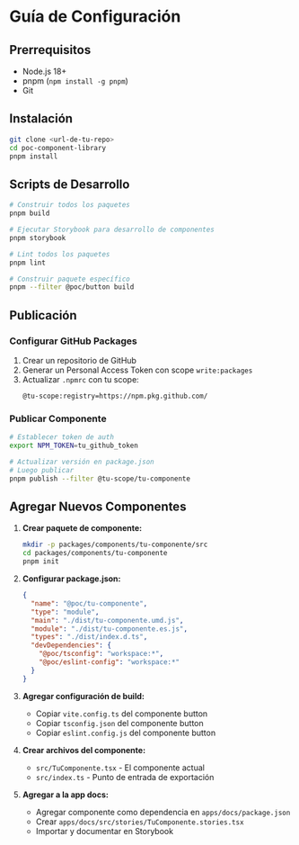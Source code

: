 # Guía de Configuración

## Prerrequisitos

- Node.js 18+
- pnpm (`npm install -g pnpm`)
- Git

## Instalación

```bash
git clone <url-de-tu-repo>
cd poc-component-library
pnpm install
```

## Scripts de Desarrollo

```bash
# Construir todos los paquetes
pnpm build

# Ejecutar Storybook para desarrollo de componentes
pnpm storybook

# Lint todos los paquetes
pnpm lint

# Construir paquete específico
pnpm --filter @poc/button build
```

## Publicación

### Configurar GitHub Packages

1. Crear un repositorio de GitHub
2. Generar un Personal Access Token con scope `write:packages`
3. Actualizar `.npmrc` con tu scope:
   ```
   @tu-scope:registry=https://npm.pkg.github.com/
   ```

### Publicar Componente

```bash
# Establecer token de auth
export NPM_TOKEN=tu_github_token

# Actualizar versión en package.json
# Luego publicar
pnpm publish --filter @tu-scope/tu-componente
```

## Agregar Nuevos Componentes

1. **Crear paquete de componente:**

   ```bash
   mkdir -p packages/components/tu-componente/src
   cd packages/components/tu-componente
   pnpm init
   ```

2. **Configurar package.json:**

   ```json
   {
     "name": "@poc/tu-componente",
     "type": "module",
     "main": "./dist/tu-componente.umd.js",
     "module": "./dist/tu-componente.es.js",
     "types": "./dist/index.d.ts",
     "devDependencies": {
       "@poc/tsconfig": "workspace:*",
       "@poc/eslint-config": "workspace:*"
     }
   }
   ```

3. **Agregar configuración de build:**

   - Copiar `vite.config.ts` del componente button
   - Copiar `tsconfig.json` del componente button
   - Copiar `eslint.config.js` del componente button

4. **Crear archivos del componente:**

   - `src/TuComponente.tsx` - El componente actual
   - `src/index.ts` - Punto de entrada de exportación

5. **Agregar a la app docs:**
   - Agregar componente como dependencia en `apps/docs/package.json`
   - Crear `apps/docs/src/stories/TuComponente.stories.tsx`
   - Importar y documentar en Storybook 
